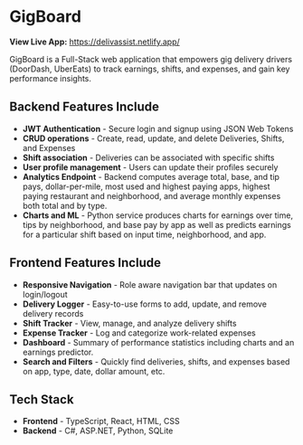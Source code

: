 # GigBoard

**View Live App:** https://delivassist.netlify.app/

GigBoard is a Full-Stack web application that empowers gig delivery drivers (DoorDash, UberEats) to track earnings, shifts, and expenses, and gain key performance insights.

## Backend Features Include
- **JWT Authentication** - Secure login and signup using JSON Web Tokens
- **CRUD operations** - Create, read, update, and delete Deliveries, Shifts, and Expenses
- **Shift association** - Deliveries can be associated with specific shifts
- **User profile management** - Users can update their profiles securely
- **Analytics Endpoint** - Backend computes average total, base, and tip pays, dollar-per-mile, most used and highest paying apps, highest paying restaurant and neighborhood, and average monthly expenses both total and by type.
- **Charts and ML** - Python service produces charts for earnings over time, tips by neighborhood, and base pay by app as well as predicts earnings for a particular shift based on input time, neighborhood, and app.

## Frontend Features Include
- **Responsive Navigation** - Role aware navigation bar that updates on login/logout
- **Delivery Logger** - Easy-to-use forms to add, update, and remove delivery records
- **Shift Tracker** - View, manage, and analyze delivery shifts
- **Expense Tracker** - Log and categorize work-related expenses
- **Dashboard** - Summary of performance statistics including charts and an earnings predictor.
- **Search and Filters** - Quickly find deliveries, shifts, and expenses based on app, type, date, dollar amount, etc.

## Tech Stack
- **Frontend** - TypeScript, React, HTML, CSS
- **Backend** - C#, ASP.NET, Python, SQLite
